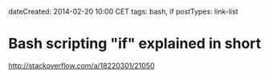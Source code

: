 dateCreated: 2014-02-20 10:00 CET
tags: bash, if
postTypes: link-list

# Bash scripting "if" explained in short

http://stackoverflow.com/a/18220301/21050

